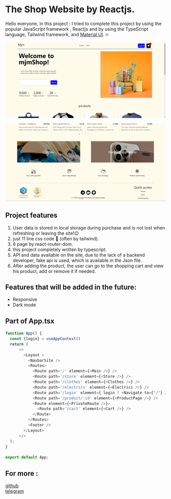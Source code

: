 # The Shop Website by Reactjs.

Hello everyone, in this project : 
I tried to complete this project by using the popular JavaScript framework , Reactjs
and by using the TypeScript language, Tailwind framework, and [Material UI](https://mui.com/material-ui/). 🔥

![image 1](/src/images/readme/image1.png)

![image 2](/src/images/readme/image2.png)

## Project features

1. User data is stored in local storage during purchase and is not lost when refreshing or leaving the site!😉
2. just 11 line css code 🤯 (often by tailwind).
3. 6 page by react-router-dom.
4. this project completely written by typescript. 
5. API and data available on the site, due to the lack of a backend developer, fake api is used, which is available in the Json file.
6. After adding the product, the user can go to the shopping cart and view his product, add or remove it if needed.

## Features that will be added in the future:

- Responsive
- Dark mode 

## Part of App.tsx
```Javascript
function App() {
  const {login} = useAppContext()
  return (
      <>
        <Layout >
          <NavbarSite />
          <Routes>
            <Route path='/' element={<Main />} />
            <Route path='/store' element={<Store />} />
            <Route path='/clothes' element={<Clothes />} />
            <Route path='/electrics' element={<Electrics />} />
            <Route path='/login' element={ login ? <Navigate to={"/"} /> :<Login />} />
            <Route path='/product/:id' element={<ProductPage />} />
            <Route element={<PrivateRoute />}>
              <Route path='/cart' element={<Cart />} />
            </Route>
          </Routes>
          <Footer />
        </Layout>
      </>
  );
}

export default App;
```
## For more :
[github](https://github.com/mjmajlesi) <br>
[telegram](https://t.me/Mj_majlesi)
